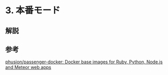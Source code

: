 # 3. 本番モード

## 解説



## 参考

[phusion/passenger\-docker: Docker base images for Ruby, Python, Node\.js and Meteor web apps](https://github.com/phusion/passenger-docker)
